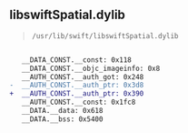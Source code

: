 ## libswiftSpatial.dylib

> `/usr/lib/swift/libswiftSpatial.dylib`

```diff

   __DATA_CONST.__const: 0x118
   __DATA_CONST.__objc_imageinfo: 0x8
   __AUTH_CONST.__auth_got: 0x248
-  __AUTH_CONST.__auth_ptr: 0x3d8
+  __AUTH_CONST.__auth_ptr: 0x390
   __AUTH_CONST.__const: 0x1fc8
   __DATA.__data: 0x618
   __DATA.__bss: 0x5400

```
